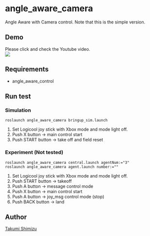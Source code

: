 # angle_aware_camera
Angle Aware with Camera control. Note that this is the simple version.

## Demo
Please click and check the Youtube video.  
[![](https://img.youtube.com/vi/QJO6noQm628/0.jpg)](https://www.youtube.com/watch?v=QJO6noQm628)

## Requirements
- angle_aware_control

## Run test
### Simulation
```
roslaunch angle_aware_camera bringup_sim.launch
```
1. Set Logicool joy stick with Xbox mode and mode light off.
1. Push X button -> main control start
1. Push START button -> take off and field reset


### Experiment (Not tested)
```
roslaunch angle_aware_camera central.launch agentNum:="3"
roslaunch angle_aware_camera agent.launch number:=""
```
1. Set Logicool joy stick with Xbox mode and mode light off.
1. Push START button -> takeoff
1. Push A button -> message control mode
1. Push X button -> main control start
1. Push A button -> joy_msg control mode (stop)
1. Push BACK button -> land


## Author

[Takumi Shimizu](https://github.com/tashiwater)

